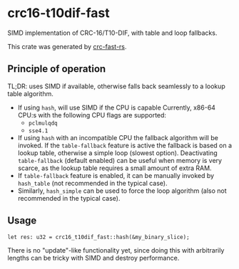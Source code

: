 # crc16-t10dif-fast

SIMD implementation of CRC-16/T10-DIF, with table and loop fallbacks.

This crate was generated by
[crc-fast-rs](https://github.com/TobiasBengtsson/crc-fast-rs).

## Principle of operation

TL;DR: uses SIMD if available, otherwise falls back seamlessly to a lookup table
algorithm.

- If using `hash`, will use SIMD if the CPU is capable
  Currently, x86-64 CPU:s with the following CPU flags are supported:
  - `pclmulqdq`
  - `sse4.1`
- If using `hash` with an incompatible CPU the fallback algorithm will be
  invoked. If the `table-fallback` feature is active the fallback is based on
  a lookup table, otherwise a simple loop (slowest option). Deactivating
  `table-fallback` (default enabled) can be useful when memory is very scarce,
  as the lookup table requires a small amount of extra RAM.
- If `table-fallback` feature is enabled, it can be manually invoked by
  `hash_table` (not recommended in the typical case).
- Similarly, `hash_simple` can be used to force the loop algorithm (also not
  recommended in the typical case).

## Usage

```
let res: u32 = crc16_t10dif_fast::hash(&my_binary_slice);
```

There is no "update"-like functionality yet, since doing this with arbitrarily
lengths can be tricky with SIMD and destroy performance.
